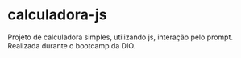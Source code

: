 # calculadora-js
Projeto de calculadora simples, utilizando js, interação pelo prompt. Realizada durante o bootcamp da DIO.


